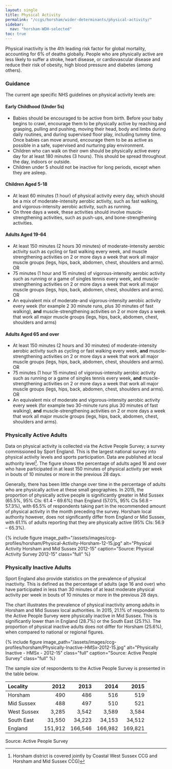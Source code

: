 ```yaml
---
layout: single
title: Physical Activity
permalink: "/ccgs/horsham/wider-determinants/physical-activity/"
sidebar:
  nav: "horsham-WDH-selected"
toc: true
---
```


Physical inactivity is the 4th leading risk factor for global mortality, accounting for 6% of deaths globally. People who are physically active are less likely to suffer a stroke, heart disease, or cardiovascular disease and reduce their risk of  obesity, high blood pressure and diabetes (among others).

### Guidance

The current age specific NHS guidelines on physical activity levels are:

#### Early Childhood (Under 5s)

- Babies should be encouraged to be active from birth. Before your baby begins to crawl, encourage them to be physically active by reaching and grasping, pulling and pushing, moving their head, body and limbs during daily routines, and during supervised floor play, including tummy time. Once babies can move around, encourage them to be as active as possible in a safe, supervised and nurturing play environment.
- Children who can walk on their own should be physically active every day for at least 180 minutes (3 hours). This should be spread throughout the day, indoors or outside.
- Children under 5 should not be inactive for long periods, except when they are asleep.

#### Children Aged 5-18

- At least 60 minutes (1 hour) of physical activity every day, which should be a mix of moderate-intensity aerobic activity, such as fast walking, and vigorous-intensity aerobic activity, such as running.
- On three days a week, these activities should involve muscle-strengthening activities, such as push-ups, and bone-strengthening activities.

#### Adults Aged 19-64

- At least 150 minutes (2 hours 30 minutes) of moderate-intensity aerobic activity such as cycling or fast walking every week, and muscle strengthening activities on 2 or more days a week that work all major muscle groups (legs, hips, back, abdomen, chest, shoulders and arms). OR
- 75 minutes (1 hour and 15 minutes) of vigorous-intensity aerobic activity such as running or a game of singles tennis every week, and muscle-strengthening activities on 2 or more days a week that work all major muscle groups (legs, hips, back, abdomen, chest, shoulders and arms). OR
- An equivalent mix of moderate-and vigorous-intensity aerobic activity every week (for example 2 30 minute runs, plus 30 minutes of fast walking), **and** muscle-strengthening activities on 2 or more days a week that work all major muscle groups (legs, hips, back, abdomen, chest, shoulders and arms)

#### Adults Aged 65 and over

- At least 150 minutes (2 hours and 30 minutes) of moderate-intensity aerobic activity such as cycling or fast walking every week, **and** muscle-strengthening activities on 2 or more days a week that work all major muscle groups (legs, hips, back, abdomen, chest, shoulders and arms). OR
- 75 minutes (1 hour 15 minutes) of vigorous-intensity aerobic activity such as running or a game of singles tennis every week, **and** muscle-strengthening activities on 2 or more days a week that work all major muscle groups (legs, hips, back, abdomen, chest, shoulders and arms). OR
- An equivalent mix of moderate and vigorous-intensity aerobic activity every week (for example two 30-minute runs plus 30 minutes of fast walking), **and** muscle-strengthening activities on 2 or more days a week that work all major muscle groups (legs, hips, back, abdomen, chest, shoulders and arms). 


### Physically Active Adults

Data on physical activity is collected via the Active People Survey; a survey commissioned by Sport England. This is the largest national survey into physical activity levels and sports participation. Data are published at local authority level[^1]. The figure shows the percentage of adults aged 16 and over who have participated in at least 150 minutes of physical activity per week in bouts of 10 minutes or more in the previous 28 days.

Generally, there has been little change over time in the percentage of adults who are physically active at these small geographies. In 2015, the proportion of physically active people is significantly greater in Mid Sussex (65.5%, 95% CIs: 61.4 – 69.6%) than England (57.0%, 95% CIs 56.8 – 57.3%), with 65.5% of respondents taking part in the recommended amount of physical activity in the month preceding the survey. Horsham local authority however, does not significantly differ from England or Mid Sussex, with 61.1% of adults reporting that they are physically active (95% CIs: 56.9 – 65.3%).

{% include figure image_path="/assets/images/ccg-profiles/horsham/Physical-Activity-Horsham-12-15.jpg" alt="Physical Activity Horsham and Mid Sussex 2012-15" caption="Source: Physical Activity Survey 2012-15" class="full" %}

### Physically Inactive Adults

Sport England also provide statistics on the prevalence of physical inactivity. This is defined as the percentage of adults (age 16 and over) who have participated in less than 30 minutes of at least moderate physical activity per week in bouts of 10 minutes or more in the previous 28 days.

The chart illustrates the prevalence of physical inactivity among adults in Horsham and Mid Sussex local authorities. In 2015, 21.1% of respondents to the Active People Survey were physically inactive in Mid Sussex. This is significantly lower than in England (28.7%) or the South East (25.1%). The proportion of physical inactive adults does not differ for Horsham (25.6%), when compared to national or regional figures.

{% include figure image_path="/assets/images/ccg-profiles/horsham/Physically-Inactive-HMSx-2012-15.jpg" alt="Physically Inactive - HMSx - 2012-15" class="full" caption="Source: Active People Survey" class="full" %}

The sample size of respondents to the Active People Survey is presented in the table below.

| Locality | 2012 | 2013 | 2014 | 2015 |
|:---------|-----:|-----:|-----:|-----:|
| Horsham | 490 | 486 | 516 | 519 |
| Mid Sussex | 488 | 497 | 510 | 521 |
| West Sussex | 3,285 | 3,542 | 3,589 | 3,584 |
| South East | 31,550 | 34,223 | 34,153 | 34,512 |
| England | 151,912 | 166,546 | 166,982 | 169,821 |

<figcaption>Source: Active People Survey</figcaption>

[^1]: Horsham district is covered jointly by Coastal West Sussex CCG and Horsham and Mid Sussex CCG)
